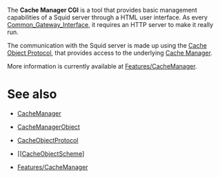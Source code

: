 The **Cache Manager CGI** is a tool that provides basic management
capabilities of a Squid server through a HTML user interface. As every
[Common\_Gateway\_Interface](http://en.wikipedia.org/wiki/Common_Gateway_Interface#),
it requires an HTTP server to make it really run.

The communication with the Squid server is made up using the [Cache
Object
Protocol](https://wiki.squid-cache.org/action/show/CacheManagerCgi/CacheObjectProtocol#),
that provides access to the underlying [Cache
Manager](https://wiki.squid-cache.org/action/show/CacheManagerCgi/CacheManager#).

More information is currently available at
[Features/CacheManager](https://wiki.squid-cache.org/action/show/CacheManagerCgi/Features/CacheManager#).

# See also

  - [CacheManager](https://wiki.squid-cache.org/action/show/CacheManagerCgi/CacheManager#)

  - [CacheManagerObject](https://wiki.squid-cache.org/action/show/CacheManagerCgi/CacheManagerObject#)

  - [CacheObjectProtocol](https://wiki.squid-cache.org/action/show/CacheManagerCgi/CacheObjectProtocol#)

  - \[\[[CacheObjectScheme](https://wiki.squid-cache.org/action/show/CacheManagerCgi/CacheObjectScheme#)\]

  - [Features/CacheManager](https://wiki.squid-cache.org/action/show/CacheManagerCgi/Features/CacheManager#)
